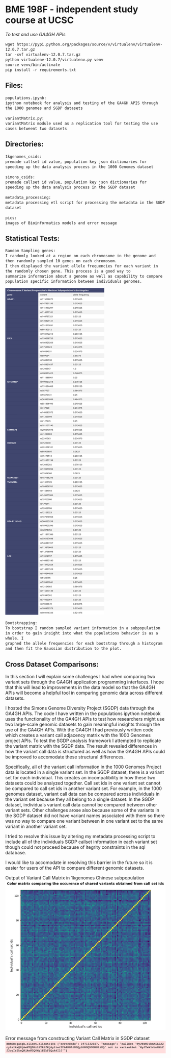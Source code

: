 # BME 198F - independent study course at UCSC

*To test and use GA4GH APIs*

```
wget https://pypi.python.org/packages/source/v/virtualenv/virtualenv-12.0.7.tar.gz
tar -xvf virtualenv-12.0.7.tar.gz
python virtualenv-12.0.7/virtualenv.py venv
source venv/bin/activate
pip install -r requirements.txt
```

## Files:
>
	populations.ipynb:
	ipython notebook for analysis and testing of the GA4GH APIS through the 1000 genomes and SGDP datasets

	variantMatrix.py: 
	variantMatrix module used as a replication tool for testing the use cases betweent two datasets
	
## Directories:
>
	1kgenomes_csids:
	premade callset id value, population key json dictionaries for speeding up the data analysis process in the 1000 Genomes dataset

	simons_csids: 
	premade callset id value, population key json dictionaries for speeding up the data analysis process in the SGDP dataset

	metadata_processing:
	metadata processing etl script for processing the metadata in the SGDP dataset

	pics:
	images of Bioinformatics models and error message

## Statistical Tests:
>
	Random Sampling genes:
	I randomly looked at a region on each chromosome in the genome and then randomly sampled 10 genes on each chromosom.
	I then displayed the variant allele frequencies for each variant in the randomly chosen gene. This process is a good way to
	summarize information about a genome as well as capability to compare population specific information between individuals genomes.

![Settings Window](https://github.com/nishill/BME-198F/blob/master/pics/raw-allele-frequencies.png)

>
	Bootstrapping:
	To bootstrap I random sampled variant information in a subpopulation in order to gain insight into what the populations behavior is as a whole. I 
	graphed the allele frequencies for each bootstrap through a histogram and then fit the Gaussian distribution to the plot. 


## Cross Dataset Comparisons:

In this section I will explain some challenges I had when comparing two variant sets through the 
GA4GH application programming interfaces. I hope that this will lead to improvements in the data model
so that the GA4GH APIs will become a helpful tool in comparing genomic data across different datasets. 

I hosted the Simons Genome Diversity Project (SGDP) data through the GA4GH APIs. The code I have written
in the populations ipython notebook uses the functionality of the GA4GH APIs to test how researchers might use
two large-scale genomic datasets to gain meaningful insights through the use of the GA4GH APIs. With the GA4GH I 
had previously written code which creates a variant call adjacency matrix with the 1000 Genomes project APIs. To test
the SGDP analysis framework I attempted to replicate the variant matrix with the SGDP data. The result revealed 
differences in how the variant call data is structured as well as how the GA4GH APIs could be improved to 
accomodate these structural differences.

Specifically, all of the variant call information in the 1000 Genomes Project data is located in a single variant set.
In the SGDP dataset, there is a variant set for each individual. This creates an incompatibility in how these two datasets
could be analyzed together. Call set ids in one variant set cannot be compared to call set ids in another variant set. For example, 
in the 1000 genomes dataset, variant call data can be compared across individuals in the variant set because they all belong to a single dataset. 
In the SGDP dataset, individuals variant call data cannot be compared between other variant sets. Other challenges arose also
because some of the variants in the SGDP dataset did not have variant names associated with them so there was no way to compare one
variant between in one variant set to the same variant in another variant set.  

I tried to resolve this issue by altering my metadata processing script to include all of the individuals SGDP callset information 
in each variant set though could not proceed because of itegrity constraints in the sql database. 

I would like to accomodate in resolving this barrier in the future so it is easier for users of the API to compare different genomic datasets. 

Output of Variant Call Matrix in 1kgenomes Chinese subpopulation
![Settings Window](https://github.com/nishill/BME-198F/blob/master/pics/CHSvcm.png) 

Error message from constructing Variant Call Matrix in SGDP dataset
![Settings Window](https://github.com/nishill/BME-198F/blob/master/pics/ga4gh_error.png) 
